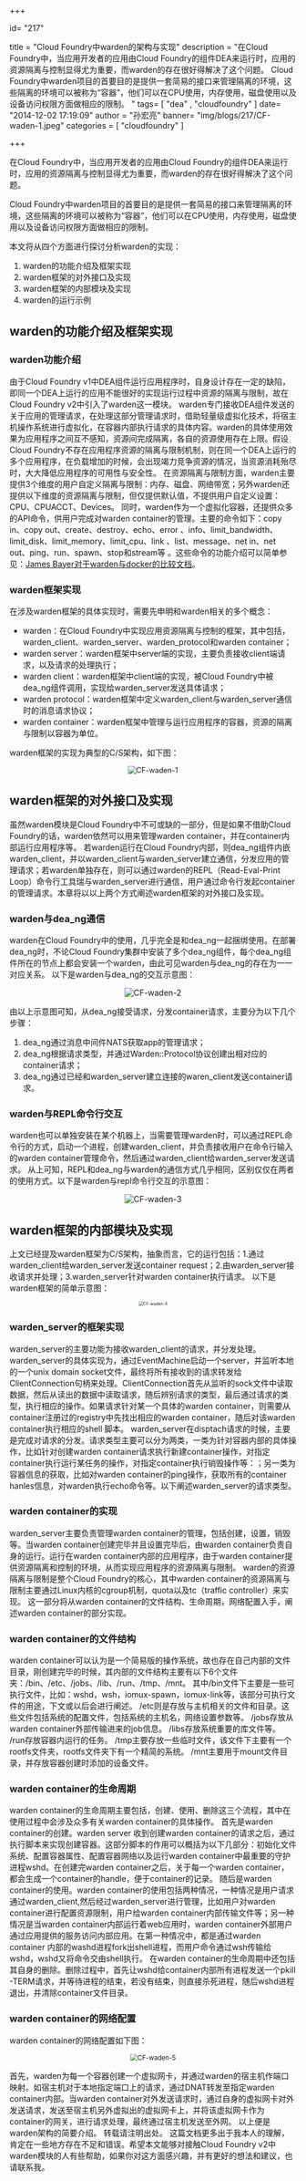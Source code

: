 +++

id= "217"

title = "Cloud Foundry中warden的架构与实现"
description = "在Cloud Foundry中，当应用开发者的应用由Cloud Foundry的组件DEA来运行时，应用的资源隔离与控制显得尤为重要，而warden的存在很好得解决了这个问题。 Cloud Foundry中warden项目的首要目的是提供一套简易的接口来管理隔离的环境，这些隔离的环境可以被称为“容器”，他们可以在CPU使用，内存使用，磁盘使用以及设备访问权限方面做相应的限制。  "
tags= [ "dea" , "cloudfoundry" ]
date= "2014-12-02 17:19:09"
author = "孙宏亮"
banner= "img/blogs/217/CF-waden-1.jpeg"
categories = [ "cloudfoundry" ]

+++

在Cloud Foundry中，当应用开发者的应用由Cloud Foundry的组件DEA来运行时，应用的资源隔离与控制显得尤为重要，而warden的存在很好得解决了这个问题。 

Cloud Foundry中warden项目的首要目的是提供一套简易的接口来管理隔离的环境，这些隔离的环境可以被称为“容器”，他们可以在CPU使用，内存使用，磁盘使用以及设备访问权限方面做相应的限制。 

本文将从四个方面进行探讨分析warden的实现：

1.  warden的功能介绍及框架实现
2.  warden框架的对外接口及实现
3.  warden框架的内部模块及实现
4.  warden的运行示例


**warden的功能介绍及框架实现**
--------------------

### **warden功能介绍**

由于Cloud Foundry v1中DEA组件运行应用程序时，自身设计存在一定的缺陷，即同一个DEA上运行的应用不能很好的实现运行过程中资源的隔离与限制，故在Cloud Foundry v2中引入了warden这一模块。 warden专门接收DEA组件发送的关于应用的管理请求，在处理这部分管理请求时，借助轻量级虚拟化技术，将宿主机操作系统进行虚拟化，在容器内部执行请求的具体内容。warden的具体使用效果为应用程序之间互不感知，资源间完成隔离，各自的资源使用存在上限。假设Cloud Foundry不存在应用程序资源的隔离与限制机制，则在同一个DEA上运行的多个应用程序，在负载增加的时候，会出现竭力竞争资源的情况，当资源消耗殆尽时，大大降低应用程序的可用性与安全性。 在资源隔离与限制方面，warden主要提供3个维度的用户自定义隔离与限制：内存、磁盘、网络带宽；另外warden还提供以下维度的资源隔离与限制，但仅提供默认值，不提供用户自定义设置：CPU、CPUACCT、Devices。 同时，warden作为一个虚拟化容器，还提供众多的API命令，供用户完成对warden container的管理。主要的命令如下：copy in、copy out、create、destroy、echo、error 、info、limit\_bandwidth、limit\_disk、limit\_memory、limit\_cpu、link 、list、message、net in、net out、ping、run、spawn、stop和stream等 。这些命令的功能介绍可以简单参见：[James Bayer对于warden与docker的比较文档](https://docs.google.com/document/d/1DDBJlLJ7rrsM1J54MBldgQhrJdPS_xpc9zPdtuqHCTI/edit?pli=1#)。

### **warden框架实现**

在涉及warden框架的具体实现时，需要先申明和warden相关的多个概念：

*   warden：在Cloud Foundry中实现应用资源隔离与控制的框架，其中包括，warden\_client、warden\_server、warden\_protocol和warden container；
*   warden server：warden框架中server端的实现，主要负责接收client端请求，以及请求的处理执行；
*   warden client：warden框架中client端的实现，被Cloud Foundry中被dea\_ng组件调用，实现给warden\_server发送具体请求；
*   warden protocol：warden框架中定义warden\_client与warden\_server通信时的消息请求协议；
*   warden container：warden框架中管理与运行应用程序的容器，资源的隔离与限制以容器为单位。

warden框架的实现为典型的C/S架构，如下图： 

<center>
<img src="https://res.cloudinary.com/rachel725/image/upload/v1605616362/sel/CF-waden-1_a4liwi.jpg" alt="CF-waden-1" style="zoom:90%;" />
</center>


**warden框架的对外接口及实现**
--------------------

虽然warden模块是Cloud Foundry中不可或缺的一部分，但是如果不借助Cloud Foundry的话，warden依然可以用来管理warden container，并在container内部运行应用程序等。 若warden运行在Cloud Foundry内部，则dea\_ng组件内嵌warden\_client，并以warden\_client与warden\_server建立通信，分发应用的管理请求；若warden单独存在，则可以通过warden的REPL（Read-Eval-Print Loop）命令行工具瑞与warden\_server进行通信，用户通过命令行发起container的管理请求。本章将以以上两个方式阐述warden框架的对外接口及实现。

### **warden与dea\_ng通信**

warden在Cloud Foundry中的使用，几乎完全是和dea\_ng一起捆绑使用。在部署dea\_ng时，不论Cloud Foundry集群中安装了多个dea\_ng组件，每个dea\_ng组件所在的节点上都会安装一个warden，由此可见warden与dea\_ng的存在为一一对应关系。 以下是warden与dea\_ng的交互示意图： 
<center>
<img src="https://res.cloudinary.com/rachel725/image/upload/v1605616362/sel/CF-waden-2_awtv1e.jpg" alt="CF-waden-2" style="zoom:100%;" />
</center>



由以上示意图可知，从dea\_ng接受请求，分发container请求，主要分为以下几个步骤：

1.  dea\_ng通过消息中间件NATS获取app的管理请求；
2.  dea\_ng根据请求类型，并通过Warden::Protocol协议创建出相对应的container请求；
3.  dea\_ng通过已经和warden\_server建立连接的waren\_client发送container请求。

### **warden与REPL命令行交互**

warden也可以单独安装在某个机器上，当需要管理warden时，可以通过REPL命令行的方式，启动一个进程，创建warden\_client，并负责接收用户在命令行输入的warden container管理命令，然后通过warden\_client给warden\_server发送请求。 从上可知，REPL和dea\_ng与warden的通信方式几乎相同，区别仅仅在两者的使用方式。以下是warden与repl命令行交互的示意图： 
<center>
<img src="https://res.cloudinary.com/rachel725/image/upload/v1605616362/sel/CF-waden-3_xkj0dp.jpg" alt="CF-waden-3" style="zoom:100%;" />
</center>


**warden框架的内部模块及实现**
--------------------

上文已经提及warden框架为C/S架构，抽象而言，它的运行包括：1.通过warden\_client给warden\_server发送container request；2.由warden\_server接收请求并处理；3.warden\_server针对warden container执行请求。 以下是warden框架的简单示意图： 
<center>
<img src="https://res.cloudinary.com/rachel725/image/upload/v1605616364/sel/CF-waden-5_ve7me0.jpg" alt="CF-waden-4" style="zoom:50%;" />
</center>



### **warden\_server的框架实现**

warden\_server的主要功能为接收warden\_client的请求，并分发处理。warden\_server的具体实现为，通过EventMachine启动一个server，并监听本地的一个unix domain socket文件，最终将所有接收到的请求转发给ClientConnection句柄来处理。ClientConnection首先从监听的sock文件中读取数据，然后从读出的数据中读取请求，随后辨别请求的类型，最后通过请求的类型，执行相应的操作。如果请求针对某一个具体的warden container，则需要从container注册过的registry中先找出相应的warden container，随后对该warden container执行相应的shell 脚本。 warden\_server在disptach请求的时候，主要是完成对请求的分发。请求类型主要可以分为两类，一类为针对容器内部的具体操作，比如针对创建warden container请求执行新建container操作，对指定container执行运行某任务的操作，对指定container执行销毁操作等：；另一类为容器信息的获取，比如对warden container的ping操作，获取所有的container hanles信息，对warden执行echo命令等。以下阐述warden\_server的请求类型。

### **warden container的实现**

warden\_server主要负责管理warden container的管理，包括创建，设置，销毁等。当warden container创建完毕并且设置完毕后，由warden container负责自身的运行。运行在warden container内部的应用程序，由于warden container提供资源隔离和控制的环境，从而实现应用程序的资源隔离与限制。 warden的资源隔离与限制是整个Cloud Foundry的核心，其中warden container的资源隔离与限制主要通过Linux内核的cgroup机制，quota以及tc（traffic controller）来实现。 这一部分将从warden container的文件结构、生命周期，网络配置入手，阐述warden container的部分实现。

### **warden container的文件结构**

warden container可以认为是一个简易版的操作系统，故也存在自己内部的文件目录，刚创建完毕的时候，其内部的文件结构主要有以下6个文件夹：/bin、/etc、/jobs、/lib、/run、/tmp、/mnt。 其中/bin文件下主要是一些可执行文件，比如：wshd，wsh，iomux-spawn，iomux-link等，该部分可执行文件的用途，下文或以后会进行阐述。 /etc则是存放与主机相关的文件和目录。这些文件包括系统的配置文件，包括系统的主机名，网络设置参数等。 /jobs存放从warden container外部传输进来的job信息。 /libs存放系统重要的库文件等。 /run存放容器内运行的任务。 /tmp主要存放一些临时文件，该文件下主要有一个rootfs文件夹，rootfs文件夹下有一个精简的系统。 /mnt主要用于mount文件目录，并存放容器创建时添加的设备文件。

### **warden container的生命周期**

warden container的生命周期主要包括，创建、使用、删除这三个流程，其中在使用过程中会涉及众多有关warden container的具体操作。 首先是warden container的创建。warden server 收到创建warden container的请求之后，通过执行脚本来实现创建容器。这部分脚本的作用可以概括为以下几部分：初始化文件系统、配置容器属性、配置容器网络以及运行warden container中最重要的守护进程wshd。在创建完warden container之后，关于每一个warden container，都会生成一个container的handle，便于container的记录。 随后是warden container的使用。warden container的使用包括两种情况，一种情况是用户请求通过warden\_client,然后经过warden\_server进行管理，比如用户对warden container进行配置资源限制，用户给warden container内部传输文件等；另一种情况是当warden container内部运行着web应用时，warden container外部用户通过应用提供的服务访问内部应用。在第一种情况中，都是通过warden container 内部的washd进程fork出shell进程，而用户命令通过wsh传输给wshd，wshd又将命令交由shell执行。 在warden container的生命周期中还包括其自身的删除。删除过程中，首先让wshd给container内部所有进程发送一个pkill -TERM请求，并等待进程的结束，若没有结束，则直接杀死进程，随后wshd进程退出，并清除container文件目录。

### **warden container的网络配置**

warden container的网络配置如下图： 
<center>
<img src="https://res.cloudinary.com/rachel725/image/upload/v1605616363/sel/CF-waden-4_ektifo.jpg" alt="CF-waden-5" style="zoom:80%;" />
</center>



首先，warden为每一个容器创建一个虚拟网卡，并通过warden的宿主机作端口映射。如宿主机对于本地指定端口上的请求，通过DNAT转发至指定warden container内部。当warden container对外发送请求时，通过自身的虚拟网卡对外发送请求，发送至宿主机另外虚拟出的虚拟网卡上，并将该虚拟网卡作为container的网关，进行请求处理，最终通过宿主机发送至外网。 以上便是warden架构的简要介绍。 转载请注明出处。 这篇文档更多出于我本人的理解，肯定在一些地方存在不足和错误。希望本文能够对接触Cloud Foundry v2中warden模块的人有些帮助，如果你对这方面感兴趣，并有更好的想法和建议，也请联系我。 